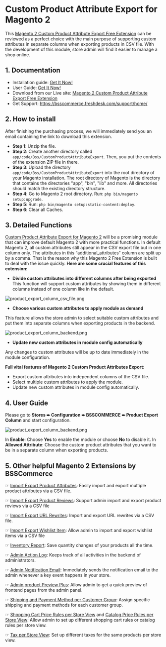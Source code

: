 # Custom Product Attribute Export for Magento 2

This [Magento 2 Custom Product Attribute Export Free Extension](https://bsscommerce.com/magento-2-custom-product-attribute-export-extension.html) can be reviewed as a perfect choice with the main purpose of supporting custom attributes in separate columns when exporting products in CSV file. With the development of this module, store admin will find it easier to manage a shop online.

## 1. Documentation

- Installation guide: <a href="https://bsscommerce.com/media/attachments/122_58c24b9502429_Installation_Guide-Custom_Product_Attribute_Export_for_Magento_2_Extension.pdf" target="_blank">Get It Now!</a>
- User Guide: <a href="https://bsscommerce.com/media/attachments/122_58c24b852ad62_User_Guide-Custom_Product_Attribute_Export_for_Magento_2_Extension.pdf" target="_blank">Get It Now!</a>
- Download from our Live site: [Magento 2 Custom Product Attribute Export Free Extension](https://bsscommerce.com/magento-2-custom-product-attribute-export-extension.html)
- Get Support: https://bsscommerce.freshdesk.com/support/home/

## 2. How to install

After finishing the purchasing process, we will immediately send you an email containing the link to download this extension.

- **Step 1**: Unzip the file.
- **Step 2**: Create another directory called `app/code/Bss/CustomProductAttributeExport`. Then, you put the contents of the extension ZIP file in there.
- **Step 3**: Upload the directory `app/code/Bss/CustomProductAttributeExport` into the root directory of your Magento installation. The root directory of Magento is the directory that contains the directories "app", "bin", "lib" and more. All directories should match the existing directory structure.
- **Step 4**: Go to Magento 2 root directory. Run: `php bin/magento setup:upgrade`.
- **Step 5**: Run: `php bin/magento setup:static-content:deploy`.
- **Step 6**: Clear all Caches.

## 3. Detailed Functions

[Custom Product Attribute Export for Magento 2](https://bsscommerce.com/custom-product-attribute-export-for-magento-2.html) will be a promising module that can improve default Magento 2 with more practical functions. In default Magento 2, all custom attributes still appear in the CSV export file but in one column only. The attributes in this “additional_attributes” column are split up by a comma. That is the reason why this Magento 2 Free Extension is built to deal with the issue quickly.
**Here are some crucial features of this extension:**   

- **Divide custom attributes into different columns after being exported**
This function will support custom attributes by showing them in different columns instead of one column like in the default.

![product_export_column_csv_file.png](https://bsscommerce.com/media/catalog/product/cache/e5770da61a0b234f7c9a590ace8a0fc4/p/r/product_export_column_csv_file.png)

- **Choose various custom attributes to apply module as demand**

This feature allows the store admin to select suitable custom attributes and put them into separate columns when exporting products in the backend.

![product_export_column_backend.png](https://bsscommerce.com/media/catalog/product/cache/e5770da61a0b234f7c9a590ace8a0fc4/p/r/product_export_column_backend.png)

- **Update new custom attributes in module config automatically**

Any changes to custom attributes will be up to date immediately in the module configuration.

**Full vital features of Magento 2 Custom Product Attributes Export:**
- Export custom attributes into independent columns of the CSV file.
- Select multiple custom attributes to apply the module.
- Update  new custom attributes in module config automatically. 

## 4. User Guide

Please go to **Stores ➨ Configuration ➨ BSSCOMMERCE ➨ Product Export Column** and start configuration.

![product_export_column_backend.png](https://bsscommerce.com/media/catalog/product/cache/e5770da61a0b234f7c9a590ace8a0fc4/p/r/product_export_column_backend.png)

In **Enable**: Choose **Yes** to enable the module or choose **No** to disable it. 
In **Allowed Attribute**: Choose the custom product attributes that you want to be in a separate column when exporting products. 

## 5. Other helpful Magento 2 Extensions by BSSCommerce


☞ [Import Export Product Attributes](https://bsscommerce.com/magento-2-import-export-product-attributes.html): Easily import and export multiple product attributes via a CSV file.

☞ [Import Export Product Reviews](https://bsscommerce.com/import-export-product-reviews-for-magento-2.html): Support admin import and export product reviews via a CSV file

☞ [Import Export URL Rewrites](https://bsscommerce.com/magento-2-import-export-url-rewrites-extension.html): Import and export URL rewrites via a CSV file.

☞ [Import Export Wishlist Item](https://bsscommerce.com/magento-2-import-export-wishlist-item-extension.html): Allow admin to import and export wishlist items via a CSV file

☞ [Inventory Report](https://bsscommerce.com/magento-2-inventory-report-extension.html): Save quantity changes of your products all the time.

☞ [Admin Action Log](https://bsscommerce.com/magento-2-admin-action-log-extension.html): Keeps track of all activities in the backend of administrators.

☞ [Admin Notification Email](https://bsscommerce.com/magento-2-admin-email-notification-extension.html): Immediately sends the notification email to the admin whenever a key event happens in your store. 

☞ [Admin product Preview Plus](https://bsscommerce.com/magento-2-admin-product-preview-plus.html): Allow admin to get a quick preview of frontend pages from the admin panel.

☞ [Shipping and Payment Method per Customer Group](https://bsscommerce.com/magento2-shipping-and-payment-method-per-customer-group.html): Assign specific shipping and payment methods for each customer group. 

☞ [Shopping Cart Price Rules per Store View](https://bsscommerce.com/shopping-cart-price-rule-per-store-view-for-magento-2.html) and [Catalog Price Rules per Store View](https://bsscommerce.com/catalog-price-rule-per-store-view-for-magento-2.html): Allow admin to set up different shopping cart rules or catalog rules per store view.

☞ [Tax per Store View](https://bsscommerce.com/tax-per-store-view-for-magento-2.html): Set up different taxes for the same products per store view. 

